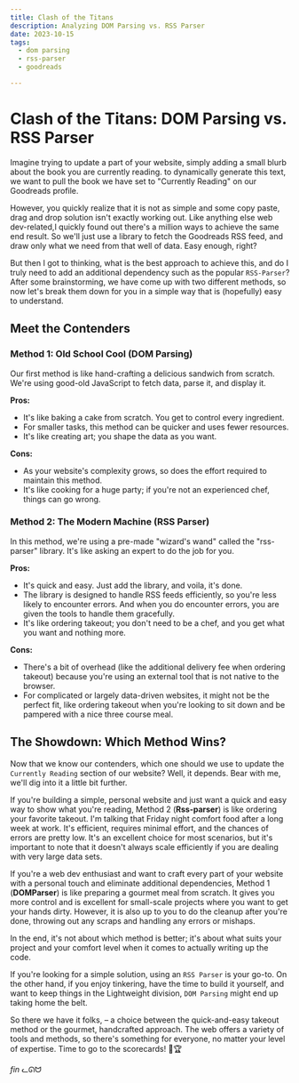 ```yaml
---
title: Clash of the Titans
description: Analyzing DOM Parsing vs. RSS Parser
date: 2023-10-15
tags:
  - dom parsing
  - rss-parser
  - goodreads

---
```


# Clash of the Titans: DOM Parsing vs. RSS Parser

Imagine trying to update a part of your website, simply adding a small blurb about the book you are currently reading. to dynamically generate this text, we want to pull the book we have set to "Currently Reading" on our Goodreads profile. 

However, you quickly realize that it is not as simple and some copy paste, drag and drop solution isn't exactly working out. Like anything else web dev-related,I quickly found out there's a million ways to achieve the same end result. So we'll just use a library to fetch the Goodreads RSS feed, and draw only what we need from that well of data. Easy enough, right?

But then I got to thinking, what is the best approach to achieve this, and do I truly need to add an additional dependency such as the popular `RSS-Parser`? After some brainstorming, we have come up with two different methods, so now let's break them down for you in a simple way that is (hopefully) easy to understand.

## Meet the Contenders

### Method 1: Old School Cool (DOM Parsing)

Our first method is like hand-crafting a delicious sandwich from scratch. We're using good-old JavaScript to fetch data, parse it, and display it.

**Pros:**
- It's like baking a cake from scratch. You get to control every ingredient.
- For smaller tasks, this method can be quicker and uses fewer resources.
- It's like creating art; you shape the data as you want.

**Cons:**
- As your website's complexity grows, so does the effort required to maintain this method.
- It's like cooking for a huge party; if you're not an experienced chef, things can go wrong.

### Method 2: The Modern Machine (RSS Parser)

In this method, we're using a pre-made "wizard's wand" called the "rss-parser" library. It's like asking an expert to do the job for you.

**Pros:**
- It's quick and easy. Just add the library, and voila, it's done.
- The library is designed to handle RSS feeds efficiently, so you're less likely to encounter errors. And when you do encounter errors, you are given the tools to handle them gracefully.
- It's like ordering takeout; you don't need to be a chef, and you get what you want and nothing more.

**Cons:**
- There's a bit of overhead (like the additional delivery fee when ordering takeout) because you're using an external tool that is not native to the browser.
- For complicated or largely data-driven websites, it might not be the perfect fit, like ordering takeout when you're looking to sit down and be pampered with a nice three course meal.

## The Showdown: Which Method Wins?

Now that we know our contenders, which one should we use to update the `Currently Reading` section of our website? Well, it depends. Bear with me, we'll dig into it a little bit further.

If you're building a simple, personal website and just want a quick and easy way to show what you're reading, Method 2 (**Rss-parser**) is like ordering your favorite takeout. I'm talking that Friday night comfort food after a long week at work. It's efficient, requires minimal effort, and the chances of errors are pretty low. It's an excellent choice for most scenarios, but it's important to note that it doesn't always scale efficiently if you are dealing with very large data sets.

If you're a web dev enthusiast and want to craft every part of your website with a personal touch and eliminate additional dependencies, Method 1 (**DOMParser**) is like preparing a gourmet meal from scratch. It gives you more control and is excellent for small-scale projects where you want to get your hands dirty. However, it is also up to you to do the cleanup after you're done, throwing out any scraps and handling any errors or mishaps.

In the end, it's not about which method is better; it's about what suits your project and your comfort level when it comes to actually writing up the code. 

If you're looking for a simple solution, using an `RSS Parser` is your go-to. On the other hand, if you enjoy tinkering, have the time to build it yourself, and want to keep things in the Lightweight division, `DOM Parsing` might end up taking home the belt.

So there we have it folks, – a choice between the quick-and-easy takeout method or the gourmet, handcrafted approach. The web offers a variety of tools and methods, so there's something for everyone, no matter your level of expertise. Time to go to the scorecards! 🥊🏆


*fin* ᓚᘏᗢ
